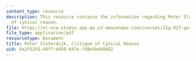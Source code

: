 ```yaml
---
content_type: resource
description: This resource contains the information regarding Peter Sloterdijk, critique
  of cynical reason.
file: https://ol-ocw-studio-app-qa.s3.amazonaws.com/courses/21g-017-germany-and-its-european-context-fall-2002/8a2f524348f7d450647efd8e5bd48d82_MIT21G_017F02_lec_9_2.pdf
file_type: application/pdf
resourcetype: Document
title: Peter Sloterdijk, Critique of Cynical Reason
uid: 8a2f5243-48f7-d450-647e-fd8e5bd48d82
---
```

